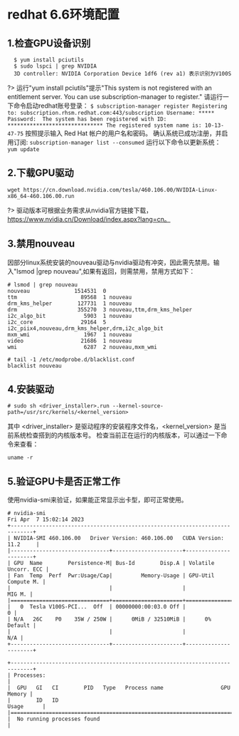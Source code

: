 # redhat 6.6环境配置

## 1.检查GPU设备识别
```
  $ yum install pciutils
  $ sudo lspci | grep NVIDIA
  3D controller: NVIDIA Corporation Device 1df6 (rev a1) 表示识别为V100S
```
?> 运行"yum install pciutils"提示"This system is not registered with an entitlement server. You can use subscription-manager to register."
    请运行一下命令启动redhat账号登录：
    ```
    $ subscription-manager register
    Registering to: subscription.rhsm.redhat.com:443/subscription
    Username: *****
    Password: 
    The system has been registered with ID: ******************************
    The registered system name is: 10-13-47-75
    ```
    按照提示输入 Red Hat 帐户的用户名和密码。
    确认系统已成功注册，并启用订阅:
    ```
    subscription-manager list --consumed
    ```
    运行以下命令以更新系统：
    ```
    yum update
    ```
 ## 2.下载GPU驱动
 ```
 wget https://cn.download.nvidia.com/tesla/460.106.00/NVIDIA-Linux-x86_64-460.106.00.run
 ```
 ?> 驱动版本可根据业务需求从nvidia官方链接下载，https://www.nvidia.cn/Download/index.aspx?lang=cn。
 
 ## 3.禁用nouveau
 因部分linux系统安装的nouveau驱动与nvidia驱动有冲突，因此需先禁用。输入"lsmod  |grep nouveau",如果有返回，则需禁用，禁用方式如下：
 ```
# lsmod | grep nouveau
nouveau              1514531  0 
ttm                    89568  1 nouveau
drm_kms_helper        127731  1 nouveau
drm                   355270  3 nouveau,ttm,drm_kms_helper
i2c_algo_bit            5903  1 nouveau
i2c_core               29164  5 i2c_piix4,nouveau,drm_kms_helper,drm,i2c_algo_bit
mxm_wmi                 1967  1 nouveau
video                  21686  1 nouveau
wmi                     6287  2 nouveau,mxm_wmi
```
 
 ```
 # tail -1 /etc/modprobe.d/blacklist.conf 
 blacklist nouveau
 ```
 ## 4.安装驱动
 ```
 # sudo sh <driver_installer>.run --kernel-source-path=/usr/src/kernels/<kernel_version>
 ```
 其中 <driver_installer> 是驱动程序的安装程序文件名，<kernel_version> 是当前系统检查搭到的内核版本号。
 检查当前正在运行的内核版本，可以通过一下命令来查看：
 ```
 uname -r
 ```
 
 ## 5.验证GPU卡是否正常工作
 使用nvidia-smi来验证，如果能正常显示出卡型，即可正常使用。
 ```
# nvidia-smi
Fri Apr  7 15:02:14 2023       
+-----------------------------------------------------------------------------+
| NVIDIA-SMI 460.106.00   Driver Version: 460.106.00   CUDA Version: 11.2     |
|-------------------------------+----------------------+----------------------+
| GPU  Name        Persistence-M| Bus-Id        Disp.A | Volatile Uncorr. ECC |
| Fan  Temp  Perf  Pwr:Usage/Cap|         Memory-Usage | GPU-Util  Compute M. |
|                               |                      |               MIG M. |
|===============================+======================+======================|
|   0  Tesla V100S-PCI...  Off  | 00000000:00:03.0 Off |                    0 |
| N/A   26C    P0    35W / 250W |      0MiB / 32510MiB |      0%      Default |
|                               |                      |                  N/A |
+-------------------------------+----------------------+----------------------+
                                                                               
+-----------------------------------------------------------------------------+
| Processes:                                                                  |
|  GPU   GI   CI        PID   Type   Process name                  GPU Memory |
|        ID   ID                                                   Usage      |
|=============================================================================|
|  No running processes found                                                 |
````
 
 


 
 
  
 
 





